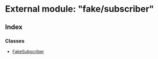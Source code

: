 
# External module: "fake/subscriber"

## Index

### Classes

* [FakeSubscriber](../classes/_fake_subscriber_.fakesubscriber.md)
